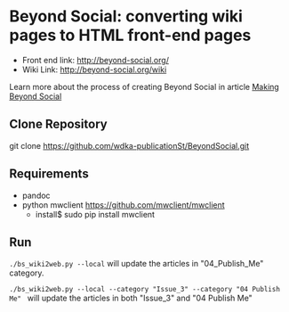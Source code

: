 # Beyond Social: converting wiki pages to HTML front-end pages
* Front end link: <http://beyond-social.org/>
* Wiki Link: <http://beyond-social.org/wiki>

Learn more about the process of creating Beyond Social in article [Making Beyond Social](http://beyond-social.org/articles/Making_Beyond_Social.html) 

## Clone Repository
git clone https://github.com/wdka-publicationSt/BeyondSocial.git

## Requirements
* pandoc
* python mwclient https://github.com/mwclient/mwclient 
   * install$ sudo pip install mwclient

## Run
`./bs_wiki2web.py --local` will update the articles in "04_Publish_Me" category.

`./bs_wiki2web.py --local --category "Issue_3" --category "04 Publish Me" ` will update the articles in both "Issue_3" and "04 Publish Me"




